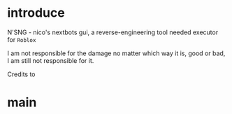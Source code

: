 # introduce
N'SNG - nico's nextbots gui, a reverse-engineering tool needed executor for ``Roblox``

I am not responsible for the damage no matter which way it is, good or bad, I am still not responsible for it.

Credits to 
# main

